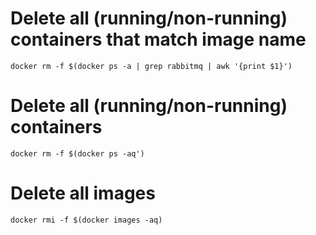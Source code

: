 # Delete all (running/non-running) containers that match image name
`docker rm -f $(docker ps -a | grep rabbitmq | awk '{print $1}')`

# Delete all (running/non-running) containers
`docker rm -f $(docker ps -aq')`

# Delete all images
`docker rmi -f $(docker images -aq)`
